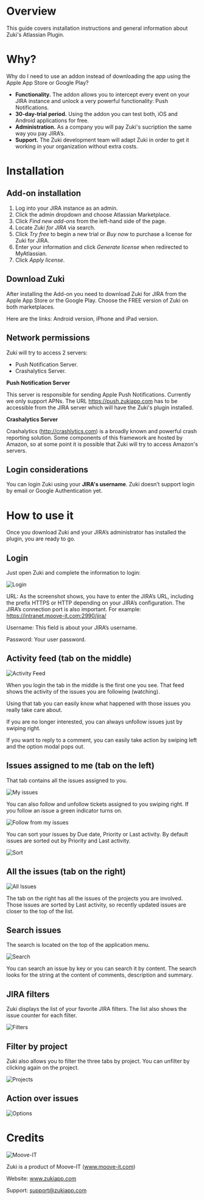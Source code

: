 Overview 
========
This guide covers installation instructions and general information about Zuki's Atlassian Plugin.

Why?
====
Why do I need to use an addon instead of downloading the app using the Apple App Store or Google Play?

* **Functionality.** The addon allows you to intercept every event on your JIRA instance and unlock a very powerful functionality: Push Notifications.
* **30-day-trial period.** Using the addon you can test both, iOS and Android applications for free.
* **Administration.** As a company you will pay Zuki's sucription the same way you pay JIRA’s.
* **Support.** The Zuki development team will adapt Zuki in order to get it working in your organization without extra costs.

Installation
============

Add-on installation
-------------------

1. Log into your JIRA instance as an admin.
2. Click the admin dropdown and choose Atlassian Marketplace.
3. Click *Find new add-ons* from the left-hand side of the page.
4. Locate *Zuki for JIRA* via search.
5. Click *Try free* to begin a new trial or *Buy now* to purchase a license for Zuki for JIRA.
6. Enter your information and click *Generate license* when redirected to MyAtlassian.
7. Click *Apply license*.

Download Zuki
-------------

After installing the Add-on you need to download Zuki for JIRA from the Apple App Store or the Google Play. Choose the FREE version of Zuki on both marketplaces.

Here are the links:
Android version,
iPhone and iPad version.

Network permissions
-------------------
Zuki will try to access 2 servers:
- Push Notification Server.
- Crashalytics Server. 

**Push Notification Server**

This server is responsible for sending Apple Push Notifications. Currently we only support APNs.
The URL https://push.zukiapp.com has to be accessible from the JIRA server which will have the Zuki's plugin installed.  

**Crashalytics Server**

Crashalytics (http://crashlytics.com) is a broadly known and powerful crash reporting solution. Some components of this framework are hosted by Amazon, so at some point it is possible that Zuki will try to access Amazon's servers.

Login considerations
--------------------
You can login Zuki using your **JIRA's username**. Zuki doesn’t support login by email or Google Authentication yet. 


How to use it
=============

Once you download Zuki and your JIRA’s administrator has installed the plugin, you are ready to go.

Login
-----

Just open Zuki and complete the information to login:

![Login](screenshots/Login.png?raw=true)

URL: As the screenshot shows, you have to enter the JIRA’s URL, including the prefix HTTPS or HTTP depending on your JIRA’s configuration. The JIRA’s connection port is also important. For example: https://intranet.moove-it.com:2990/jira/

Username: This field is about your JIRA’s username.

Password: Your user password.

Activity feed (tab on the middle)
---------------------------------

![Activity Feed](screenshots/ActivityFeed.png?raw=true)

When you login the tab in the middle is the first one you see. That feed shows the activity of the issues you are following (watching). 

Using that tab you can easily know what happened with those issues you really take care about.

If you are no longer interested, you can always unfollow issues just by swiping right. 

If you want to reply to a comment, you can easily take action by swiping left and the option modal pops out.


Issues assigned to me (tab on the left)
---------------------------------------

That tab contains all the issues assigned to you. 

![My issues](screenshots/MyIssues.png?raw=true)

You can also follow and unfollow tickets assigned to you swiping right. If you follow an issue a green indicator turns on.

![Follow from my issues](screenshots/FollowFromMyIssues.png?raw=true)

You can sort your issues by Due date, Priority or Last activity. By default issues are sorted out by Priority and Last activity.

![Sort](screenshots/Sort.png?raw=true)


All the issues (tab on the right)
---------------------------------

![All Issues](screenshots/AllIssues.png?raw=true)

The tab on the right has all the issues of the projects you are involved. Those issues are sorted by Last activity, so recently updated issues are closer to the top of the list.

Search issues
-------------

The search is located on the top of the application menu.

![Search](screenshots/Search.png?raw=true)

You can search an issue by key or you can search it by content. The search looks for the string at the content of comments, description and summary.

JIRA filters
------------

Zuki displays the list of your favorite JIRA filters. The list also shows the issue counter for each filter.

![Filters](screenshots/Filtes.png?raw=true)


Filter by project
-----------------

Zuki also allows you to filter the three tabs by project. You can unfilter by clicking again on the project.

![Projects](screenshots/Projects.png?raw=true)

Action over issues
------------------

![Options](screenshots/Options.png?raw=true)


Credits
=======

![Moove-IT](http://moove-it.com/assets/logos/mooveitLogo-f5be7bdde9998bbdfae39475d3f3d460.png?raw=true)

Zuki is a product of Moove-IT (www.moove-it.com)

Website: www.zukiapp.com

Support: support@zukiapp.com






 


